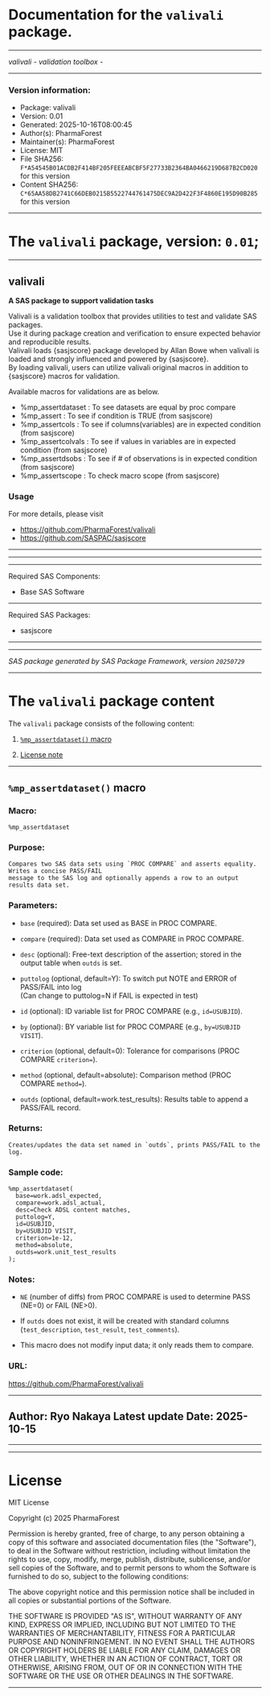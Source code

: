 ﻿# Documentation for the `valivali` package.
  
----------------------------------------------------------------
 
 *valivali - validation toolbox -* 
  
----------------------------------------------------------------
 
### Version information:
  
- Package: valivali
- Version: 0.01
- Generated: 2025-10-16T08:00:45
- Author(s): PharmaForest
- Maintainer(s): PharmaForest
- License: MIT
- File SHA256: `F*A54545B01ACDB2F414BF205FEEEABCBF5F27733B2364BA0466219D687B2CD020` for this version
- Content SHA256: `C*65AA58DB2741C66DEB0215B5522744761475DEC9A2D422F3F4860E195D90B285` for this version
  
---
 
# The `valivali` package, version: `0.01`;
  
---
 

##  valivali
**A SAS package to support validation tasks**

Valivali is a validation toolbox that provides utilities to test and validate SAS packages.  
Use it during package creation and verification to ensure expected behavior and reproducible results.  
Valivali loads {sasjscore} package developed by Allan Bowe when valivali is loaded and strongly influenced and powered by {sasjscore}.  
By loading valivali, users can utilize valivali original macros in addition to {sasjscore} macros for validation.  

Available macros for validations are as below.
- %mp_assertdataset	: To see datasets are equal by proc compare    
- %mp_assert				: To see if condition is TRUE (from sasjscore)  
- %mp_assertcols		: To see if columns(variables) are in expected condition (from sasjscore)    
- %mp_assertcolvals	: To see if values in variables are in expected condition (from sasjscore)  
- %mp_assertdsobs		: To see if # of observations is in expected condition (from sasjscore)  
- %mp_assertscope		: To check macro scope (from sasjscore)    


### Usage
For more details, please visit
- https://github.com/PharmaForest/valivali  
- https://github.com/SASPAC/sasjscore  

---

  
---
 
  
---
 
Required SAS Components: 
  - Base SAS Software
  
---
 
Required SAS Packages: 
  - sasjscore
  
---
 
 
--------------------------------------------------------------------
 
*SAS package generated by SAS Package Framework, version `20250729`*
 
--------------------------------------------------------------------
 
# The `valivali` package content
The `valivali` package consists of the following content:
 
1. [`%mp_assertdataset()` macro ](#mpassertdataset-macro-1 )
  
 
2. [License note](#license)
  
---
 
## `%mp_assertdataset()` macro <a name="mpassertdataset-macro-1"></a> ######

### Macro:

    %mp_assertdataset

### Purpose:

    Compares two SAS data sets using `PROC COMPARE` and asserts equality. Writes a concise PASS/FAIL
    message to the SAS log and optionally appends a row to an output results data set.

### Parameters:

 - `base` (required): Data set used as BASE in PROC COMPARE.

 - `compare` (required): Data set used as COMPARE in PROC COMPARE.

 - `desc` (optional): Free-text description of the assertion; stored in the output table when `outds` is set.  

 - `puttolog` (optional, default=Y): To switch put NOTE and ERROR of PASS/FAIL into log  
    (Can change to puttolog=N if FAIL is expected in test)  

 - `id` (optional): ID variable list for PROC COMPARE (e.g., `id=USUBJID`).

 - `by` (optional): BY variable list for PROC COMPARE (e.g., `by=USUBJID VISIT`).

 - `criterion` (optional, default=0): Tolerance for comparisons (PROC COMPARE `criterion=`).

 - `method` (optional, default=absolute): Comparison method (PROC COMPARE `method=`).

 - `outds` (optional, default=work.test_results): Results table to append a PASS/FAIL record.

### Returns:

    Creates/updates the data set named in `outds`, prints PASS/FAIL to the log.

### Sample code:

~~~sas
%mp_assertdataset(
  base=work.adsl_expected,
  compare=work.adsl_actual,
  desc=Check ADSL content matches,
  puttolog=Y,
  id=USUBJID,
  by=USUBJID VISIT,
  criterion=1e-12,
  method=absolute,
  outds=work.unit_test_results
);
~~~
### Notes:

 - `NE` (number of diffs) from PROC COMPARE is used to determine PASS (NE=0) or FAIL (NE>0).

 - If `outds` does not exist, it will be created with standard columns (`test_description`, `test_result`, `test_comments`).

 - This macro does not modify input data; it only reads them to compare.

### URL:

https://github.com/PharmaForest/valivali

---
Author:                 Ryo Nakaya
Latest update Date: 2025-10-15
---

  
---
 
  
---
 
# License <a name="license"></a> ######
 
MIT License

Copyright (c) 2025 PharmaForest

Permission is hereby granted, free of charge, to any person obtaining a copy
of this software and associated documentation files (the "Software"), to deal
in the Software without restriction, including without limitation the rights
to use, copy, modify, merge, publish, distribute, sublicense, and/or sell
copies of the Software, and to permit persons to whom the Software is
furnished to do so, subject to the following conditions:

The above copyright notice and this permission notice shall be included in all
copies or substantial portions of the Software.

THE SOFTWARE IS PROVIDED "AS IS", WITHOUT WARRANTY OF ANY KIND, EXPRESS OR
IMPLIED, INCLUDING BUT NOT LIMITED TO THE WARRANTIES OF MERCHANTABILITY,
FITNESS FOR A PARTICULAR PURPOSE AND NONINFRINGEMENT. IN NO EVENT SHALL THE
AUTHORS OR COPYRIGHT HOLDERS BE LIABLE FOR ANY CLAIM, DAMAGES OR OTHER
LIABILITY, WHETHER IN AN ACTION OF CONTRACT, TORT OR OTHERWISE, ARISING FROM,
OUT OF OR IN CONNECTION WITH THE SOFTWARE OR THE USE OR OTHER DEALINGS IN THE
SOFTWARE.
  
---
 
